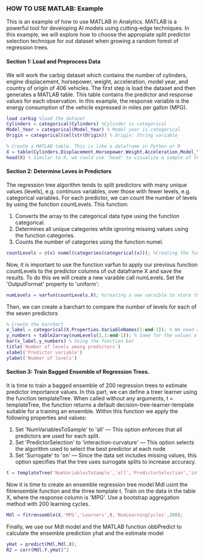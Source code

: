 ### HOW TO USE MATLAB: Example

This is an example of how to use MATLAB in Analytics. MATLAB is a powerful tool for developing AI models using cutting-edge techniques.  In this example, we will explore how to choose the appropiate split predictor selection technique for out dataset when growing a random forest of regression trees. 

#### Section 1: Load and Preprocess Data
We will work the carbig dataset which contains the number of cylinders, engine displacement, horsepower, weight, acceleration, model year, and country of origin of 406 vehicles. The first step is load the dataset and then generates a MATLAB table. This table contains the predictor and response values for each observation. In this example, the response variable is the energy consumption of the vehicle expressed in miles per gallon (MPG).

```matlab
load carbig %load the dataset
Cylinders = categorical(Cylinders) %Cylinder is categorical
Model_Year = categorical(Model_Year) % Model year is categorical
Origin = categorical(cellstr(Origin)) % Origin: String variable

% Create a MATLAB table. This is like a dataframe in Python or R
X = table(Cylinders,Displacement,Horsepower,Weight,Acceleration,Model_Year,Origin,MPG);
head(X) % Similar to R, we could use 'head' to visualize a sample of the table
```

#### Section 2: Determine Leves in Predictors
The regression tree algorithm tends to split predictors with many unique values (levels), e.g. continuos variables, over those with fewer levels, e.g. categorical variables. For each predictor, we can count the number of levels by using the function countLevels. This function:
1. Converts the array to the categorical data type using the function categorical.
2. Determines all unique categories while ignoring missing values using the function categories.
3. Counts the number of categories using the function numel. 

```matlab
countLevels = @(x) numel(categories(categorical(x))); %Creating the function.
```

Now, it is important to use the function varfun to apply our previous function countLevels to the predictor columns of out dataframe X and save the results. To do this we will create a new varaible call numLevels.  Set the 'OutputFormat' property to 'uniform':

```matlab
numLevels = varfun(countLevels,X); %creating a new varaible to store the results of our function countLevels
```
Then, we can create a barchart to compare the number of levels for each of the seven predictors

```matlab
% Create the barchart
x_label = categorical(X.Properties.VariableNames(1:end-1)); % We need a vector with the column names
y_numbers = table2array(numLevels(1,1:end-1)); % Same for the values of each column
bar(x_label,y_numbers) % Using the function bar
title('Number of levels among predictors')
xlabel('Predictor variable')
ylabel('Number of levels')

```

#### Section 3: Train Bagged Ensemble of Regression Trees.

It is time to train a bagged ensemble of 200 regression trees to estimate predictor importance values. In this part, we can define a treer learner using the function templateTree. When called without any arguments, t = templateTree, the function returns a default decision-tree-learner-template suitable for a training an ensemble.
Within this function we apply the following properties and values:
1. Set 'NumVariablesToSample' to 'all' — This option enforces that all predictors are used for each split. 
2. Set 'PredictorSelection' to 'interaction-curvature' — This option selects the algorithm used to select the best predictor at each node
3. Set 'Surrogate' to 'on' —  Since the data set includes missing values, this option specifies that the tree uses surrogate splits to increase accuracy.

```matlab
t = templateTree('NumVariablesToSample','all','PredictorSelection','interaction-curvature','Surrogate','on');
```

Now it is time to create an ensemble regression tree model Mdl usint the fitrensemble function and the three template t. Train on the data in the table X, where the response column is 'MPG'. Use a bootstrap aggregation method with 200 learning cycles.

```matlab
Mdl = fitrensemble(X,'MPG','Learners',t,'NumLearningCycles',200);
```
Finally, we use our Mdl model and the MATLAB function obbPredict to calculate the ensemble prediction yhat and the estimate model 

```matlab
yHat = predict(Mdl,Mdl.X);
R2 = corr(Mdl.Y,yHat)^2
```

